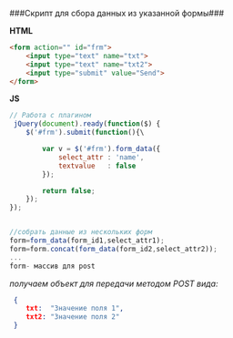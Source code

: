 ###Скрипт для сбора данных из указанной формы###


    

__HTML__

```html
<form action="" id="frm">
    <input type="text" name="txt">
    <input type="text" name="txt2">
    <input type="submit" value="Send">
</form>
```

__JS__

```js 
// Работа с плагином
 jQuery(document).ready(function($) {
    $('#frm').submit(function(){\

        var v = $('#frm').form_data({
            select_attr : 'name',
            textvalue   : false
        });

        return false;
    });
});


//собрать данные из нескольких форм 
form=form_data(form_id1,select_attr1); 
form=form.concat(form_data(form_id2,select_attr2)); 
... 
form- массив для post
```


 _получаем объект для передачи методом POST
 вида:_

```json
 {
    txt:  "Значение поля 1",
    txt2: "Значение поля 2"
 }
```

